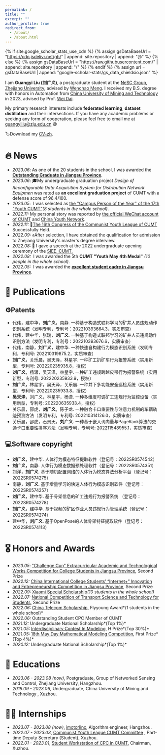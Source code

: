 ```yaml
---
permalink: /
title: ""
excerpt: ""
author_profile: true
redirect_from: 
  - /about/
  - /about.html
---
```


{% if site.google_scholar_stats_use_cdn %}
{% assign gsDataBaseUrl = "https://cdn.jsdelivr.net/gh/" | append: site.repository | append: "@" %}
{% else %}
{% assign gsDataBaseUrl = "https://raw.githubusercontent.com/" | append: site.repository | append: "/" %}
{% endif %}
{% assign url = gsDataBaseUrl | append: "google-scholar-stats/gs_data_shieldsio.json" %}

<span class='anchor' id='about-me'></span>

I am **Guangyi Liu (刘广义)**, a postgraduate student at the [NeSC Group](http://nesc.zju.edu.cn/#/), [Zhejiang University](https://www.zju.edu.cn/), advised by [Wenchao Meng](https://person.zju.edu.cn/wmeng). I received my B.S. degree with honors in Automation from [China University of Mining and Technology](https://www.cumt.edu.cn/) in 2023, advised by Prof. [Wei Dai](http://faculty.cumt.edu.cn/DaiW/zh_CN/index/175772/list/index.htm).

My primary research interests include **federated learning**, **dataset distillation** and their intersections. If you have any academic problems or seeking any form of cooperation, please feel free to email me at [guangyiliu@zju.edu.cn]( guangyiliu@zju.edu.cn) 😃

🏷️Download my [CV-zh](./刘广义个人简历.pdf).

# 🔥 News

- *2023.06*: As one of the 20 students in the school, I was awarded the **[Outstanding Graduate in Jiangsu Province](http://jyt.jiangsu.gov.cn/art/2023/5/22/art_58960_10899791.html)**.
- *2023.06*: 🎓My undergraduate graduation project *Design of Reconfigurable Data Acquisition System for Distribution Network Equipmen* was rated as **an excellent graduation project** of CUMT with a defense score of 96.4/100.
- *2023.05*: &nbsp;I was selected as [the "Campus Person of the Year" of the 17th "Youth CUMT"](https://mp.weixin.qq.com/s/67to047XQPHGbSgDeQd3RA)*(8 students in the whole school)*. 
- *2022.11:*  My personal story was reported by [the official WeChat account of CUMT](https://mp.weixin.qq.com/s?__biz=MzI1NDU4MTAzOA==&mid=2247612598&idx=1&sn=24bc3c61207020aa627edc09305c9895&chksm=e9c078f7deb7f1e170dbb56e5fb7086acde129dab29121a181c9b90ed8bedae934cb6e871902&scene=27) and [China Youth Network](http://news.cyol.com/gb/articles/2022-11/10/content_XOyq5CpYg.html).
- *2022.11:*  🎉[The 16th Congress of the Communist Youth League of CUMT](https://mp.weixin.qq.com/s/ctqBpc6esBGM_eLx-Vm5XQ) Successfully Held.
- *2022.09:*  ✊After selection, I have obtained the qualification for admission to Zhejiang University's master's degree interview.
- *2022.08:* 🎤 I gave a speech at the 2022 undergraduate opening ceremony of the [SIEE, CUMT.](https://siee.cumt.edu.cn/)
- *2022.08:*&nbsp; I was awarded the 5th  **CUMT "Youth May 4th Medal"**  *(10 people in the whole school)*.
- *2022.05:*&nbsp; I was awarded the  **[excellent student cadre in Jiangsu Province](http://jyt.jiangsu.gov.cn/art/2022/5/31/art_58960_10466234.html)**.

# 📝 Publications

## ⚙️Patents

- 代伟，建中华，**刘广义**，南静. 一种基于构造式联邦学习的矿井人员违规动作识别系统（发明专利，专利号：202210393664.3，实质审查）
- 代伟，建中华，张瑞，**刘广义**. 一种基于构造式联邦学习的矿井人员违规动作识别方法（发明专利，专利号：202210393676.6，实质审查）
- 代伟，南静，**刘广义**，建中华. 一种快速自构建行为模态识别系统（发明专利，专利号: 202210319875.2，实质审查）
- **刘广义**，关乐晨，吴天泽，林星宇. 一种矿工扒矿车行为报警系统（实用新型，专利号: 202220235935.8，授权）
- **刘广义**，杨潇，吴天泽，林星宇. 一种矿工违规跨越皮带行为报警系统（实用新型，专利号: 202220235933.9，授权）
- **刘广义**，林星宇，吴天泽，关乐晨. 一种井下多功能安全巡检系统（实用新型，专利号: 202220235933.8，授权）
- **吴天泽**，刘广义，林星宇，杨潇. 一种多维度可调矿工违规行为监控设备（实用新型，专利号: 202220635933.4，授权）
- 关乐晨，邵虎，**刘广义**，陈子龙. 一种融合卡口重要性与注意力机制的车辆轨迹预测方法（发明专利，专利号: 202210314126.0，实质审查）
- 关乐晨，邵虎，石景天，**刘广义**. 一种基于嵌入词向量与PageRank算法的交通卡口重要性排序方法（发明专利，专利号: 202211548955.1，实质审查）

## 💻Software copyright

- **刘广义**，建中华. 人体行为模态特征提取软件（登记号：2022SR0574542）
- **刘广义**，南静. 人体行为模态数据预处理软件（登记号：2022SR0574351）
- 刘洋，**刘广义**. 基于随机配置网络的人体行为模态算法分析平台（登记号：2022SR0574275）
- 南静，**刘广义**. 基于增量学习的快速人体行为模态识别软件（登记号：2022SR0574257）
- **刘广义**，建中华. 基于骨架信息的矿工违规行为报警系统 （登记号：2022SR0574278）
- **刘广义**，建中华. 基于视频的矿区作业人员违规行为管理系统（登记号：2022SR0574274）
- 建中华，**刘广义**. 基于OpenPose的人体骨架特征提取软件（登记号：2022SR0574113）

# 🎖 Honors and Awards

- *2023.05*: ["Challenge Cup" Extracurricular Academic and Technological Works Competition for College Students  in Jiangsu Province](https://baijiahao.baidu.com/s?id=1766962643597869398&wfr=spider&for=pc), Second Prize
- *2022.12:* [China International College Students’ “Internet+” Innovation and Entrepreneurship Competition in Jiangsu Province](http://jyt.jiangsu.gov.cn/art/2022/12/30/art_58320_10715973.html), Second Prize
- *2022.09:* [Xiaomi Special Scholarship](https://siee.cumt.edu.cn/info/1078/3889.htm)*(10 students in the whole school)*
- *2022.07:* [National Competition of Transport Science and Technology for Students](http://www.nactrans.com.cn/detail/2156), Second Prize
- *2022.06:* [China Telecom Scholarship](https://baike.baidu.com/item/%E4%B8%AD%E5%9B%BD%E7%94%B5%E4%BF%A1%E5%A5%96%E5%AD%A6%E9%87%91/17274030?fr=ge_ala), Flyyoung Award*(1 students in the whole school)*
- *2022.06:* Outstanding Student CPC Member of CUMT
- *2021.12:* Undergraduate National Scholarship*(Top 1%)*
- *2021.05:* [Interdisciplinary Contest In Modeling,](https://www.comap.com/) H Prize*(Top 30%)*
- *2021.05:* [18th May Day Mathematical Modeling Competition](https://51mcm.cumt.edu.cn/30/73/c14055a602227/page.psp), First Prize*(Top 4%)*
- *2020.12:* Undergraduate National Scholarship*(Top 1%)*

# 📖 Educations

- *2023.06 - 2023.08 (now)*, Postgraduate, Group of Networked Sensing and Control, Zhejiang University, Hangzhou.
- *2019.09 - 2023.06*, Undergraduate, China University of Mining and Technology , Xuzhou.

# 👨‍💼 Internships

- *2023.07 - 2023.08 (now)*, [imotorlinx](https://www.imotorlinx.com/), Algorithm engineer, Hangzhou.
- *2022.07 - 2023.03*, [Communist Youth League CUMT Committee](https://youth.cumt.edu.cn/) , Part-time Deputy Secretary (Student), Xuzhou.
- *2022.01 - 2023.01*, [Student Workstation of CPC in CUMT](https://baike.baidu.com/item/%E4%B8%AD%E5%9B%BD%E7%9F%BF%E4%B8%9A%E5%A4%A7%E5%AD%A6%E5%AD%A6%E7%94%9F%E5%85%9A%E5%91%98%E5%B7%A5%E4%BD%9C%E7%AB%99%E6%80%BB%E7%AB%99/4843975?fr=ge_ala), Chairman, Xuzhou.